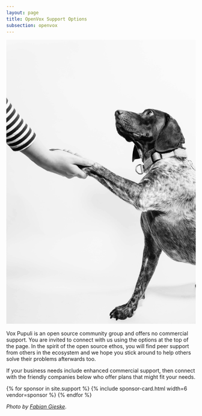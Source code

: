 ```yaml
---
layout: page
title: OpenVox Support Options
subsection: openvox
---
```


<img class="float-end w-33 mx-5 img-thumbnail shadow-lg" src="/static/images/openvox/dog.jpg" />

Vox Pupuli is an open source community group and offers no commercial support.
You are invited to connect with us using the options at the top of the page.
In the spirit of the open source ethos, you will find peer support from others in the ecosystem and we hope you stick around to help others solve their problems afterwards too.

If your business needs include enhanced commercial support, then connect with the friendly companies below who offer plans that might fit your needs.

<div class="row">
  {% for sponsor in site.support %}
    {% include sponsor-card.html width=6 vendor=sponsor %}
  {% endfor %}
</div>

<i>Photo by <a href="https://unsplash.com/photos/grayscale-photo-of-person-and-dog-holding-hands-cbIKeuURaq8">Fabian Gieske</a></i>.
